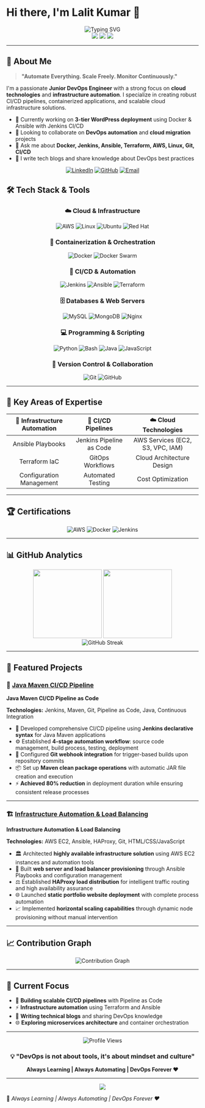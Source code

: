 
# Hi there, I'm Lalit Kumar 👋   

<div align="center">
  <img src="https://readme-typing-svg.demolab.com?font=Fira+Code&size=28&duration=3000&pause=1000&color=00D9FF&center=true&vCenter=true&multiline=true&width=800&height=100&lines=Junior+DevOps+Engineer;Cloud+Enthusiast+%E2%98%81%EF%B8%8F" alt="Typing SVG" />
</div>

<div align="center">
  <img src="https://img.shields.io/badge/Location-Gurugram,%20India-blue?style=for-the-badge&logo=google-maps&logoColor=white"/>
  <img src="https://img.shields.io/badge/Focus-DevOps%20&%20Cloud-green?style=for-the-badge&logo=icloud&logoColor=white"/>
  <img src="https://img.shields.io/badge/Status-Always%20Learning-orange?style=for-the-badge&logo=bookstack&logoColor=white"/>
</div>

---

## 🚀 About Me

> **"Automate Everything. Scale Freely. Monitor Continuously."**

I'm a passionate **Junior DevOps Engineer** with a strong focus on **cloud technologies** and **infrastructure automation**. I specialize in creating robust CI/CD pipelines, containerized applications, and scalable cloud infrastructure solutions.

- 🔭 Currently working on **3-tier WordPress deployment** using Docker & Ansible with Jenkins CI/CD
- 👯 Looking to collaborate on **DevOps automation** and **cloud migration** projects
- 💬 Ask me about **Docker, Jenkins, Ansible, Terraform, AWS, Linux, Git, CI/CD**
- 📝 I write tech blogs and share knowledge about DevOps best practices
<div align="center">

[![LinkedIn](https://img.shields.io/badge/LinkedIn-0077B5?style=for-the-badge&logo=linkedin&logoColor=white)](https://linkedin.com/in/lalit-devops)
[![GitHub](https://img.shields.io/badge/GitHub-100000?style=for-the-badge&logo=github&logoColor=white)](https://github.com/lalit192977)
[![Email](https://img.shields.io/badge/Email-D14836?style=for-the-badge&logo=gmail&logoColor=white)](mailto:lalit.devops@gmail.com)

</div>


## 🛠️ Tech Stack & Tools

<div align="center">

### ☁️ Cloud & Infrastructure
![AWS](https://img.shields.io/badge/AWS-%23FF9900.svg?style=for-the-badge&logo=amazon-aws&logoColor=white)
![Linux](https://img.shields.io/badge/Linux-FCC624?style=for-the-badge&logo=linux&logoColor=black)
![Ubuntu](https://img.shields.io/badge/Ubuntu-E95420?style=for-the-badge&logo=ubuntu&logoColor=white)
![Red Hat](https://img.shields.io/badge/Red%20Hat-EE0000?style=for-the-badge&logo=redhat&logoColor=white)

### 🐳 Containerization & Orchestration
![Docker](https://img.shields.io/badge/docker-%230db7ed.svg?style=for-the-badge&logo=docker&logoColor=white)
![Docker Swarm](https://img.shields.io/badge/docker--swarm-2496ED?style=for-the-badge&logo=docker&logoColor=white)


### 🔄 CI/CD & Automation
![Jenkins](https://img.shields.io/badge/jenkins-%232C5263.svg?style=for-the-badge&logo=jenkins&logoColor=white)
![Ansible](https://img.shields.io/badge/ansible-%231A1918.svg?style=for-the-badge&logo=ansible&logoColor=white)
![Terraform](https://img.shields.io/badge/terraform-%235835CC.svg?style=for-the-badge&logo=terraform&logoColor=white)

### 🗄️ Databases & Web Servers
![MySQL](https://img.shields.io/badge/mysql-%2300f.svg?style=for-the-badge&logo=mysql&logoColor=white)
![MongoDB](https://img.shields.io/badge/MongoDB-%234ea94b.svg?style=for-the-badge&logo=mongodb&logoColor=white)
![Nginx](https://img.shields.io/badge/nginx-%23009639.svg?style=for-the-badge&logo=nginx&logoColor=white)

### 💻 Programming & Scripting
![Python](https://img.shields.io/badge/python-3670A8?style=for-the-badge&logo=python&logoColor=ffdd54)
![Bash](https://img.shields.io/badge/bash-%23121011.svg?style=for-the-badge&logo=gnu-bash&logoColor=white)
![Java](https://img.shields.io/badge/java-%23ED8B00.svg?style=for-the-badge&logo=openjdk&logoColor=white)
![JavaScript](https://img.shields.io/badge/javascript-%23323330.svg?style=for-the-badge&logo=javascript&logoColor=%23F7DF1E)

### 🔧 Version Control & Collaboration
![Git](https://img.shields.io/badge/git-%23F05033.svg?style=for-the-badge&logo=git&logoColor=white)
![GitHub](https://img.shields.io/badge/github-%23121011.svg?style=for-the-badge&logo=github&logoColor=white)

</div>

---

## 🎯 Key Areas of Expertise

<div align="center">

| 🔧 **Infrastructure Automation** | 🚀 **CI/CD Pipelines** | ☁️ **Cloud Technologies** |
|:-:|:-:|:-:|
| Ansible Playbooks | Jenkins Pipeline as Code | AWS Services (EC2, S3, VPC, IAM) |
| Terraform IaC | GitOps Workflows | Cloud Architecture Design |
| Configuration Management | Automated Testing | Cost Optimization |

</div>

---

## 🏆 Certifications

<div align="center">

![AWS](https://img.shields.io/badge/AWS%20Cloud%20Practitioner-GeeksforGeeks-FF9900?style=for-the-badge&logo=amazon-aws&logoColor=white)
![Docker](https://img.shields.io/badge/Docker%20Essentials-Coursera-0db7ed?style=for-the-badge&logo=docker&logoColor=white)
![Jenkins](https://img.shields.io/badge/Jenkins%20Fundamentals-Self%20Learning-2C5263?style=for-the-badge&logo=jenkins&logoColor=white)

</div>

---

## 📊 GitHub Analytics

<div align="center">
  <img height="180em" src="https://github-readme-stats.vercel.app/api?username=lalit192977&show_icons=true&theme=tokyonight&include_all_commits=true&count_private=true"/>
  <img height="180em" src="https://github-readme-stats.vercel.app/api/top-langs/?username=lalit192977&layout=compact&langs_count=7&theme=tokyonight"/>
</div>

<div align="center">
  <img src="https://github-readme-streak-stats.herokuapp.com/?user=lalit192977&theme=tokyonight" alt="GitHub Streak"/>
</div>

---

## 🌟 Featured Projects

### 🚀 [Java Maven CI/CD Pipeline](https://github.com/lalit192977/java-maven-cicd)
**Java Maven CI/CD Pipeline as Code**

**Technologies:** Jenkins, Maven, Git, Pipeline as Code, Java, Continuous Integration

- 🔄 Developed comprehensive CI/CD pipeline using **Jenkins declarative syntax** for Java Maven applications
- ⚙️ Established **4-stage automation workflow**: source code management, build process, testing, deployment
- 🔗 Configured **Git webhook integration** for trigger-based builds upon repository commits
- 📦 Set up **Maven clean package operations** with automatic JAR file creation and execution
- ⚡ **Achieved 80% reduction** in deployment duration while ensuring consistent release processes



---

### 🏗️ [Infrastructure Automation & Load Balancing](https://github.com/lalit192977/aws-infrastructure-automation)
**Infrastructure Automation & Load Balancing**

**Technologies:** AWS EC2, Ansible, HAProxy, Git, HTML/CSS/JavaScript

- 🏛️ Architected **highly available infrastructure solution** using AWS EC2 instances and automation tools
- 🔧 Built **web server and load balancer provisioning** through Ansible Playbooks and configuration management
- ⚖️ Established **HAProxy load distribution** for intelligent traffic routing and high availability assurance
- 🌐 Launched **static portfolio website deployment** with complete process automation
- 📈 Implemented **horizontal scaling capabilities** through dynamic node provisioning without manual intervention





---

## 📈 Contribution Graph

<div align="center">
  <img src="https://github-readme-activity-graph.vercel.app/graph?username=lalit192977&theme=tokyo-night&hide_border=true&area=true" alt="Contribution Graph"/>
</div>

---

## 🎯 Current Focus

- 🔄 **Building scalable CI/CD pipelines** with Pipeline as Code
- ⚡ **Infrastructure automation** using Terraform and Ansible
- 📝 **Writing technical blogs** and sharing DevOps knowledge
- 🌐 **Exploring microservices architecture** and container orchestration



---

<div align="center">
  <img src="https://komarev.com/ghpvc/?username=lalit192977&label=Profile%20views&color=0e75b6&style=flat" alt="Profile Views" />
</div>

<div align="center">
  <h3>💡 "DevOps is not about tools, it's about mindset and culture"</h3>
  <p><strong>Always Learning | Always Automating | DevOps Forever ❤️</strong></p>
</div>

---

<div align="center">
  <img src="https://capsule-render.vercel.app/api?type=waving&color=gradient&height=100&section=footer&text=Thanks%20for%20visiting!&fontSize=16&fontAlignY=65&desc=Let's%20build%20something%20amazing%20together&descAlignY=51&descAlign=center"/>
</div>




📌 *Always Learning | Always Automating | DevOps Forever ❤️*
